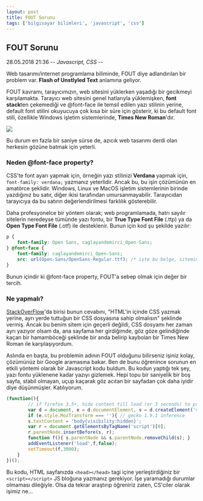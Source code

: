 ```yaml
---
layout: post
title: FOUT Sorunu
tags: ['bilgisayar bilimleri', 'javascript', 'css']
---
```


## FOUT Sorunu
28.05.2018 21:36 -- *Javascript, CSS* --

Web tasarımı/internet programlama biliminde, FOUT diye adlandırılan bir problem var. **Flash of Unstlyled Text** anlamına geliyor. 

FOUT kavramı, tarayıcımızın, web sitesini yüklerken yaşadığı bir gecikmeyi karşılamakta. Tarayıcı web sitesini genel hatlarıyla yüklemişken, **font stack**ten çekemediği ve @font-face ile temsil edilen yazı stilinin yerine, default font stilini okuyucuya çok kısa bir süre için gösterir, ki bu default font stili, özellikle Windows işletim sistemlerinde, **Times New Roman**'dır.

![](https://image.ibb.co/nEv7Sy/foutp.png)

<p class="imgdesc">Bu durum en fazla bir saniye sürse de, azıcık web tasarımı derdi olan herkesin gözüne batmak için yeterli.</p>

### Neden @font-face property?

CSS'te font ayarı yapmak için, örneğin yazı stilinizi **Verdana** yapmak için, `font-family: verdana;` yazmanız yeterlidir. Ancak bu, bu işin çözümünün en amatörce şeklidir. Windows, Linux ve MacOS işletim sistemlerinin birinde yazdığınız bu satır, diğer ikisi tarafından umursanmayabilir. Tarayıcıdan tarayıcıya da bu satırın değerlendirilmesi farklılık gösterebilir. 

Daha profesyonelce bir yöntem olarak; web programlamada, hatrı sayılır sitelerin neredeyse tümünde yazı fontu, bir **True Type Font File** (.ttp) ya da **Open Type Font File** (.otf) ile desteklenir. Bunun için kod şu şekilde yazılır:

```css
p {
	font-family: Open Sans, caglayandemirci_Open-Sans;
} @font-face {
	font-family: caglayandemirci_Open-Sans;
	src: url(Open-Sans/OpenSans-Regular.ttf); /* işte bu belge, sitemin yapılandırıcı klasörlerinden birinde duruyor. */
}
```

Bunun içindir ki @font-face property, FOUT'a sebep olmak için değer bir tercih.

### Ne yapmalı?

[StackOverFlow](https://stackoverflow.com/questions/4712242/wait-for-fonts-to-load-before-rendering-web-page)'da birisi bunun cevabını, "HTML'in içinde CSS yazmak yerine, ayrı yerde tuttuğun bir CSS dosyasına sahip olmalısın" şeklinde vermiş. Ancak bu benim sitem için geçerli değildi, CSS dosyamı her zaman ayrı yazıyor olsam da, ana sayfama her girdiğimde, göz göze gelindiğinde kaçan bir hamamböceği şeklinde bir anda belirip kaybolan bir Times New Roman ile karşılaşıyordum.

Aslında en başta, bu problemin adının FOUT olduğunu bilirseniz işiniz kolay, çözümünüz bir Google aramasına bakar. Ben de bunu öğrenince sorunun en etkili yöntemi olarak bir Javascript kodu buldum. Bu kodun yaptığı tek şey, yazı fontu yüklenene kadar yazıyı gizlemek. Hepi topu bir saniyelik bir boş sayfa, stabil olmayan, uçup kaçarak göz acıtan bir sayfadan çok daha iyidir diye düşünmüşler. Katılıyorum. 

```javascript
(function(){
		// if firefox 3.5+, hide content till load (or 3 seconds) to prevent FOUT
		var d = document, e = d.documentElement, s = d.createElement('style');
		if (e.style.MozTransform === ''){ // gecko 1.9.1 inference
		s.textContent = 'body{visibility:hidden}';
		var r = document.getElementsByTagName('script')[0];
		r.parentNode.insertBefore(s, r);
		function f(){ s.parentNode && s.parentNode.removeChild(s); }
		addEventListener('load',f,false);
		setTimeout(f,3000);
	}
})();
```

Bu kodu, HTML sayfanızda `<head></head>` tagi içine yerleştirdiğiniz bir `<script></script>` JS bloğuna yazmanız gerekiyor. İşe yaramadığı durumlar olmaması dileğiyle. Olsa da tekrar araştırıp öğreniriz zaten, CS'ciler olarak işimiz ne...